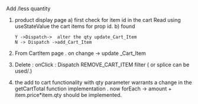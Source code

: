 Add /less quantity
1) product display page 
  a) first check for item id in the cart 
  Read using useStateValue the cart items for prop id.
  b) found 

       Y ->Dispatch->  alter the qty update_Cart_Item
       N -> Dispatch ->add_Cart_Item
2) From CartItem page . 
     on change -> update _Cart_Item

3) Delete : onClick : 
 Dispatch REMOVE_CART_ITEM
filter ( or splice can be used/.)

4) the add to cart functionality  with qty parameter warrants a  change in the getCartTotal function implementation . 
now forEach -> amount + item.price*item.qty  should be implemented.